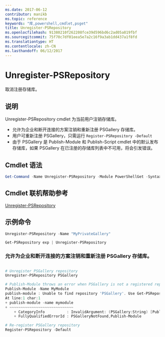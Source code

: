```yaml
---
ms.date: 2017-06-12
contributor: manikb
ms.topic: reference
keywords: "库,powershell,cmdlet,psget"
title: Unregister-PSRepository
ms.openlocfilehash: 91380210f262208fce39d596bd6c2ad05a819fbf
ms.sourcegitcommit: 75f70c7df01eea5e7a2c16f9a3ab1dd437a1f8fd
ms.translationtype: HT
ms.contentlocale: zh-CN
ms.lasthandoff: 06/12/2017
---
```

<a id="unregister-psrepository" class="xliff"></a>
# Unregister-PSRepository

取消注册存储库。

<a id="description" class="xliff"></a>
## 说明

Unregister-PSRepository cmdlet 为当前用户注销存储库。
- 允许为企业和断开连接的方案注销和重新注册 PSGallery 存储库。
- 用户可重新注册 PSGallery，只需运行 `Register-PSRepository -Default`
- 由于 PSGallery 是 Publish-Module 和 Publish-Script cmdlet 中的默认发布存储库，如果 PSGallery 在已注册的存储库列表中不可用，将会引发错误。

<a id="cmdlet-syntax" class="xliff"></a>
## Cmdlet 语法

```powershell
Get-Command -Name Unregister-PSRepository -Module PowerShellGet -Syntax
```
<a id="cmdlet-online-help-reference" class="xliff"></a>
## Cmdlet 联机帮助参考

[Unregister-PSRepository](http://go.microsoft.com/fwlink/?LinkID=517130)

<a id="example-commands" class="xliff"></a>
## 示例命令

```powershell
Unregister-PSRepository -Name "MyPrivateGallery"

Get-PSRepository exp | Unregister-PSRepository
```

<a id="unregistration-and-re-registration-of-the-psgallery-repository-is-allowed-for-an-enterprise-and-disconnected-scenarios" class="xliff"></a>
### 允许为企业和断开连接的方案注销和重新注册 PSGallery 存储库。
```powershell

# Unregister PSGallery repository
Unregister-PSRepository PSGallery

# Publish-Module throws an error when PSGallery is not a registered repository
Publish-Module -Name MyModule
publish-module : Unable to find repository 'PSGallery'. Use Get-PSRepository to see all available repositories. Try again after specifying a valid repository name. You can use 'Register-PSRepository -Default' to register the PSGallery repository.
At line:1 char:1
+ publish-module -name mymodule
+ ~~~~~~~~~~~~~~~~~~~~~~~~~~~~~
    + CategoryInfo          : InvalidArgument: (PSGallery:String) [Publish-Module], ArgumentException
    + FullyQualifiedErrorId : PSGalleryNotFound,Publish-Module

# Re-register PSGallery repository
Register-PSRepository -Default
```

